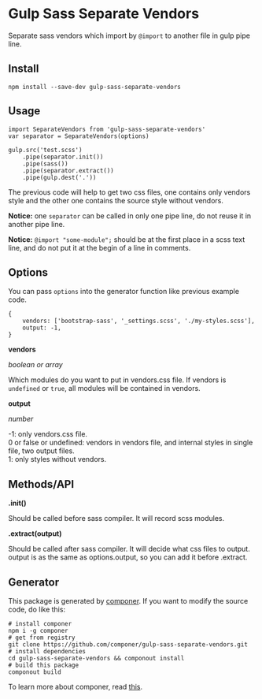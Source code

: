 # Gulp Sass Separate Vendors

Separate sass vendors which import by `@import` to another file in gulp pipe line.

## Install

```
npm install --save-dev gulp-sass-separate-vendors
```

## Usage

```
import SeparateVendors from 'gulp-sass-separate-vendors'
var separator = SeparateVendors(options)

gulp.src('test.scss')
    .pipe(separator.init())
    .pipe(sass())
    .pipe(separator.extract())
    .pipe(gulp.dest('.'))
```

The previous code will help to get two css files, one contains only vendors style and the other one contains the source style without vendors.

**Notice:** one `separator` can be called in only one pipe line, do not reuse it in another pipe line.

**Notice:** `@import "some-module";` should be at the first place in a scss text line, and do not put it at the begin of a line in comments.

## Options

You can pass `options` into the generator function like previous example code.

```
{
    vendors: ['bootstrap-sass', '_settings.scss', './my-styles.scss'],
    output: -1,
}
```

**vendors**

*boolean or array*

Which modules do you want to put in vendors.css file.
If vendors is `undefined` or `true`, all modules will be contained in vendors.

**output**

*number*

-1: only vendors.css file.<br>
0 or false or undefined: vendors in vendors file, and internal styles in single file, two output files.<br>
1: only styles without vendors.

## Methods/API

**.init()**

Should be called before sass compiler. It will record scss modules.

**.extract(output)**

Should be called after sass compiler. It will decide what css files to output.
output is as the same as options.output, so you can add it before .extract.

## Generator

This package is generated by [componer](https://github.com/tangshuang/componer).
If you want to modify the source code, do like this:

```
# install componer
npm i -g componer
# get from registry
git clone https://github.com/componer/gulp-sass-separate-vendors.git
# install dependencies
cd gulp-sass-separate-vendors && componout install
# build this package
componout build
```

To learn more about componer, read [this](https://github.com/tangshuang/componer).
